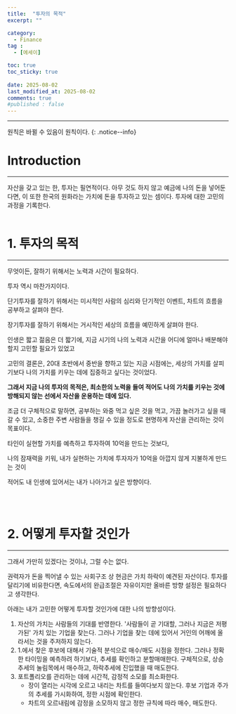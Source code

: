 ```yaml
---
title:  "투자의 목적" 
excerpt: ""

category:
  - Finance
tag :
  - [에세이]

toc: true
toc_sticky: true
 
date: 2025-08-02
last_modified_at: 2025-08-02
comments: true
#published : false
---
```


---

원칙은 바뀔 수 있음이 원칙이다.
{: .notice--info}

# Introduction
---
자산을 갖고 있는 한, 투자는 필연적이다. 아무 것도 하지 않고 예금에 나의 돈을 넣어둔다면, 이 또한 한국의 원화라는 가치에 돈을 투자하고 있는 셈이다. 투자에 대한 고민의 과정을 기록한다.
<br>
<br>

# 1. 투자의 목적
---
무엇이든, 잘하기 위해서는 노력과 시간이 필요하다.

투자 역시 마찬가지이다.

단기투자를 잘하기 위해서는 미시적인 사람의 심리와 단기적인 이벤트, 차트의 흐름을 공부하고 살펴야 한다.

장기투자를 잘하기 위해서는 거시적인 세상의 흐름을 예민하게 살펴야 한다. 

인생은 짧고 젊음은 더 짧기에, 지금 시기의 나의 노력과 시간을 어디에 얼마나 배분해야 할지 고민할 필요가 있었고

고민의 결론은, 20대 초반에서 중반을 향하고 있는 지금 시점에는, 세상의 가치를 살피기보다 나의 가치를 키우는 데에 집중하고 싶다는 것이었다. 

**그래서 지금 나의 투자의 목적은, 최소한의 노력을 들여 적어도 나의 가치를 키우는 것에 방해되지 않는 선에서 자산을 운용하는 데에 있다.**

조금 더 구체적으로 말하면, 공부하는 와중 먹고 싶은 것을 먹고, 가끔 놀러가고 싶을 때 갈 수 있고, 소중한 주변 사람들을 챙길 수 있을 정도로 현명하게 자산을 관리하는 것이 목표이다. 

타인이 실현할 가치를 예측하고 투자하여 10억을 만드는 것보다,

나의 잠재력을 키워, 내가 실현하는 가치에 투자자가 10억을 아깝지 않게 지불하게 만드는 것이

적어도 내 인생에 있어서는 내가 나아가고 싶은 방향이다.

<br>
<br>

# 2. 어떻게 투자할 것인가
---
그래서 가만히 있겠다는 것이냐, 그럴 수는 없다.

권력자가 돈을 찍어낼 수 있는 사회구조 상 현금은 가치 하락이 예견된 자산이다. 투자를 달리기에 비유한다면, 속도에서의 완급조절은 자유이지만 올바른 방향 설정은 필요하다고 생각한다.

아래는 내가 고민한 어떻게 투자할 것인가에 대한 나의 방향성이다.

1. 자산의 가치는 사람들의 기대를 반영한다. '사람들이 곧 기대할, 그러나 지금은 저평가된' 가치 있는 기업을 찾는다.
  그러나 기업을 찾는 데에 있어서 거인의 어깨에 올라서는 것을 주저하지 않는다.
2. 1.에서 찾은 후보에 대해서 기술적 분석으로 매수/매도 시점을 정한다.
   그러나 정확한 타이밍을 예측하려 하기보다, 추세를 확인하고 분할매매한다.
   구체적으로, 상승추세의 눌림목에서 매수하고, 하락추세에 진입했을 때 매도한다.
3. 포트폴리오를 관리하는 데에 시간적, 감정적 소모를 최소화한다.
   - 장이 열리는 시각에 오르고 내리는 차트를 들여다보지 않는다. 후보 기업과 주가의 추세를 가시화하여, 정한 시점에 확인한다.
   - 차트의 오르내림에 감정을 소모하지 않고 정한 규칙에 따라 매수, 매도한다.
